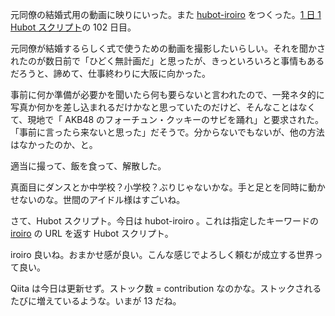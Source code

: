 元同僚の結婚式用の動画に映りにいった。また [hubot-iroiro][gh:bouzuya/hubot-iroiro] をつくった。[1 日 1 Hubot スクリプト][hubot-script-per-day]の 102 日目。

元同僚が結婚するらしく式で使うための動画を撮影したいらしい。それを聞かされたのが数日前で「ひどく無計画だ」と思ったが、きっといろいろと事情もあるだろうと、諦めて、仕事終わりに大阪に向かった。

事前に何か準備が必要かを聞いたら何も要らないと言われたので、一発ネタ的に写真か何かを差し込まれるだけかなと思っていたのだけど、そんなことはなくて、現地で「 AKB48 のフォーチュン・クッキーのサビを踊れ」と要求された。「事前に言ったら来ないと思った」だそうで。分からないでもないが、他の方法はなかったのか、と。

適当に撮って、飯を食って、解散した。

真面目にダンスとか中学校？小学校？ぶりじゃないかな。手と足とを同時に動かせないのな。世間のアイドル様はすごいね。

さて、Hubot スクリプト。今日は hubot-iroiro 。これは指定したキーワードの [iroiro][iroiro] の URL を返す Hubot スクリプト。

iroiro 良いね。おまかせ感が良い。こんな感じでよろしく頼むが成立する世界って良い。

Qiita は今日は更新せず。ストック数 = contribution なのかな。ストックされるたびに増えているような。いまが 13 だね。

[iroiro]: http://synthsky.com/iroiro/
[gh:bouzuya/hubot-iroiro]: https://github.com/bouzuya/hubot-iroiro
[hubot-script-per-day]: https://blog.bouzuya.net/posts?tags=hubot-script-per-day
